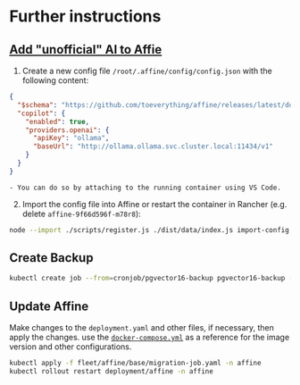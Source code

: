 # Further instructions

## [Add "unofficial" AI to Affie](https://docs.affine.pro/self-host-affine/administer/ai)
1. Create a new config file `/root/.affine/config/config.json` with the following content:
```json
{
  "$schema": "https://github.com/toeverything/affine/releases/latest/download/config.schema.json",
  "copilot": {
    "enabled": true,
    "providers.openai": {
      "apiKey": "ollama",
      "baseUrl": "http://ollama.ollama.svc.cluster.local:11434/v1"
    }
  }
}
```
    - You can do so by attaching to the running container using VS Code.
2. Import the config file into Affine or restart the container in Rancher (e.g. delete `affine-9f66d596f-m78r8`):
```bash
node --import ./scripts/register.js ./dist/data/index.js import-config /root/.affine/config/config.json
```

## Create Backup
```bash
kubectl create job --from=cronjob/pgvector16-backup pgvector16-backup -n affine
```

## Update Affine
Make changes to the `deployment.yaml` and other files, if necessary, then apply the changes.
use the [`docker-compose.yml`](https://docs.affine.pro/self-host-affine/references/docker-compose-yml) as a reference for the image version and other configurations.
```bash
kubectl apply -f fleet/affine/base/migration-job.yaml -n affine
kubectl rollout restart deployment/affine -n affine
```